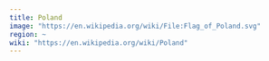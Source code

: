 ```yaml
---
title: Poland
image: "https://en.wikipedia.org/wiki/File:Flag_of_Poland.svg"
region: ~
wiki: "https://en.wikipedia.org/wiki/Poland"
---
```

